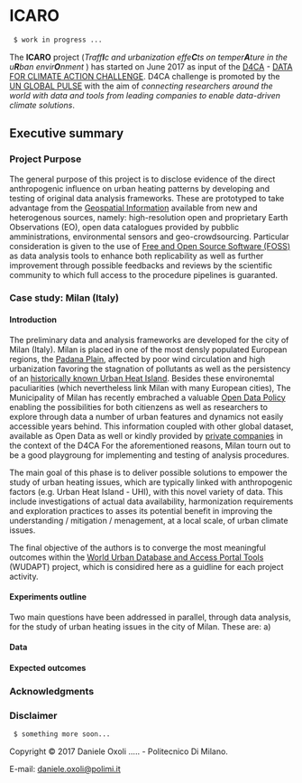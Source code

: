 # ICARO

```sh
 $ work in progress ...
``` 

The **ICARO** project (_Traff**I**c and urbanization effe**C**ts on temper**A**ture in the u**R**ban envir**O**nment_ )  has started on June 2017 as input of the [D4CA] - [DATA FOR CLIMATE ACTION CHALLENGE]. D4CA challenge is promoted by the [UN GLOBAL PULSE] with the aim of _connecting researchers around the world with data and tools from leading companies to enable data-driven climate solutions_.

## Executive summary

### Project Purpose
The general purpose of this project is to disclose evidence of the direct anthropogenic influence on urban heating patterns by developing and testing of original data analysis frameworks. These are prototyped to take advantage from the [Geospatial  Information] available from new and heterogenous sources, namely: high-resolution open and proprietary Earth Observations (EO), open data catalogues provided by pubblic amministrations, environmental sensors and geo-crowdsourcing. Particular consideration is given to the use of [Free and Open Source Software (FOSS)] as data analysis tools to enhance both replicability as well as further improvement through possible feedbacks and reviews by the scientific community to which full access to the procedure pipelines is guaranted. 

### Case study: Milan (Italy)

#### Introduction
The preliminary data and analysis frameworks are developed for the city of Milan (Italy). Milan is placed in one of the most densly populated European regions, the [Padana Plain], affected by poor wind circulation and high urbanization favoring the stagnation of pollutants as well as the persistency of an [historically known Urban Heat Island]. Besides these environemtal paculiarities (which nevertheless link Milan with many European cities), The Municipality of Milan has recently embrached a valuable [Open Data Policy] enabling the possibilities for both citienzens as well as researchers to explore through data a number of urban features and dynamics not easily accessible years behind. This information coupled with other global dataset, available as Open Data as well or kindly provided by [private companies] in the context of the D4CA 
For the aforementioned reasons, Milan tourn out to be a good playgroung for implementing and testing of analysis procedures. 

The main goal of this phase is to deliver possible solutions to empower the study of urban heating issues, which are typically linked with anthropogenic factors (e.g. Urban Heat Island - UHI), with this novel variety of data. This include investigations of actual data availability, harmonization requirements and exploration practices to asses its potential benefit  in improving the understanding / mitigation / menagement, at a local scale, of urban climate issues. 

The final  objective of the authors is to converge the most meaningful outcomes within the [World Urban Database and Access Portal Tools] (WUDAPT) project, which is considired here as a guidline for each project activity.

#### Experiments outline
Two main questions have been addressed in parallel, through data analysis, for the study of urban heating issues in the city of Milan. These are: a) 

#### Data

#### Expected outcomes

### Acknowledgments

### Disclaimer



[D4CA]: <https://twitter.com/search?q=%23D4CA&src=typd>
[DATA FOR CLIMATE ACTION CHALLENGE]: <http://www.dataforclimateaction.org>
[UN GLOBAL PULSE]: <http://www.unglobalpulse.org>
[Geospatial  Information]:<https://en.oxforddictionaries.com/definition/geospatial>
[Free and Open Source Software (FOSS)]: <https://www.fsf.org>
[Padana Plain]:<https://en.wikipedia.org/wiki/Po_Valley>
[historically known Urban Heat Island]: <https://link.springer.com/article/10.1007/BF02511742>
[Open Data Policy]: <http://dati.comune.milano.it>
[private companies]: <http://dataforclimateaction.org/home/data/>
[World Urban Database and Access Portal Tools]:<http://www.wudapt.org>

```sh
 $ something more soon...
``` 
Copyright © 2017 Daniele Oxoli ..... - Politecnico Di Milano.

E-mail: daniele.oxoli@polimi.it
